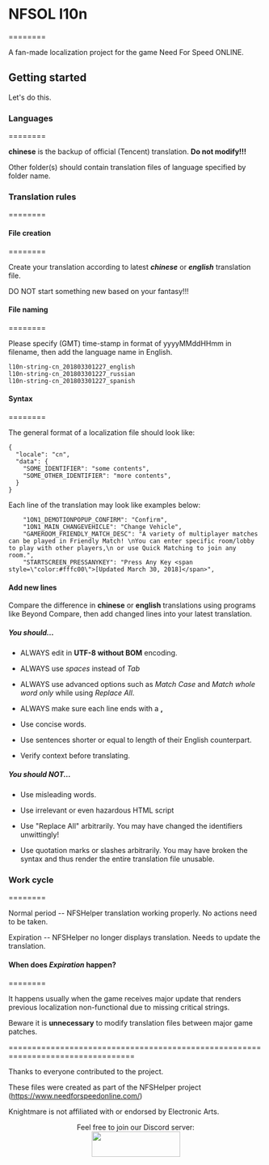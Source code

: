 # NFSOL l10n
========

A fan-made localization project for the game Need For Speed ONLINE.

## Getting started

Let's do this.

### Languages
========

**chinese** is the backup of official (Tencent) translation. **Do not modify!!!**

Other folder(s) should contain translation files of language specified by folder name.

### Translation rules
========

#### File creation
========

Create your translation according to latest ***chinese*** or ***english*** translation file.

DO NOT start something new based on your fantasy!!! 

#### File naming
========

Please specify (GMT) time-stamp in format of yyyyMMddHHmm in filename, then add the language name in English.

```
l10n-string-cn_201803301227_english
l10n-string-cn_201803301227_russian
l10n-string-cn_201803301227_spanish
```

#### Syntax
========

The general format of a localization file should look like:

```
{
  "locale": "cn",
  "data": {
    "SOME_IDENTIFIER": "some contents",
    "SOME_OTHER_IDENTIFIER": "more contents",
  }
}
```

Each line of the translation may look like examples below:

```
    "1ON1_DEMOTIONPOPUP_CONFIRM": "Confirm",
    "1ON1_MAIN_CHANGEVEHICLE": "Change Vehicle",
    "GAMEROOM_FRIENDLY_MATCH_DESC": "A variety of multiplayer matches can be played in Friendly Match! \nYou can enter specific room/lobby to play with other players,\n or use Quick Matching to join any room.",
    "STARTSCREEN_PRESSANYKEY": "Press Any Key <span style=\"color:#fffc00\">[Updated March 30, 2018]</span>",
```

#### Add new lines

Compare the difference in **chinese** or **english** translations using programs like Beyond Compare, then add changed lines into your latest translation.

##### You should...

- ALWAYS edit in **UTF-8 without BOM** encoding.

- ALWAYS use *spaces* instead of *Tab*

- ALWAYS use advanced options such as *Match Case* and *Match whole word only* while using *Replace All*.

- ALWAYS make sure each line ends with a **,**

- Use concise words.

- Use sentences shorter or equal to length of their English counterpart.

- Verify context before translating.

##### You should NOT...

- Use misleading words.

- Use irrelevant or even hazardous HTML script

- Use "Replace All" arbitrarily. You may have changed the identifiers unwittingly!

- Use quotation marks or slashes arbitrarily. You may have broken the syntax and thus render the entire translation file unusable.

### Work cycle
========

Normal period -- NFSHelper translation working properly. No actions need to be taken.

Expiration -- NFSHelper no longer displays translation. Needs to update the translation.

#### When does *Expiration* happen?
========

It happens usually when the game receives major update that renders previous localization non-functional due to missing critical strings.

Beware it is **unnecessary** to modify translation files between major game patches.

=================================================================================

Thanks to everyone contributed to the project.

These files were created as part of the NFSHelper project (https://www.needforspeedonline.com/)

Knightmare is not affiliated with or endorsed by Electronic Arts.

<p align="center">Feel free to join our Discord server:<br> 
<a href="https://discord.gg/RFSUhRh"><img width="175" height="50" src="https://cdn.discordapp.com/attachments/341098517760049153/432414919548338187/logo_discord_our.png" /></a></p>